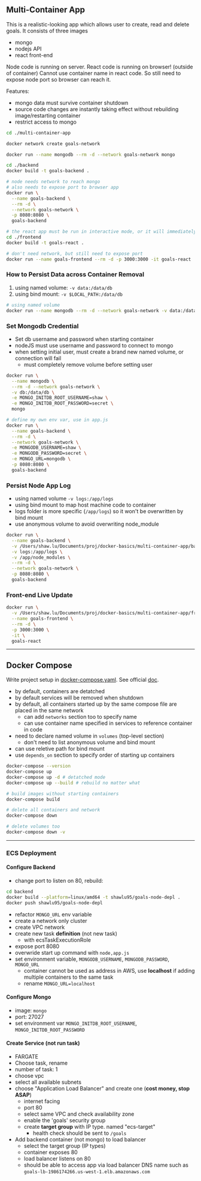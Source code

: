 ## Multi-Container App

This is a realistic-looking app which allows user to create, read and delete goals. It consists of three images

- mongo
- nodejs API
- react front-end

Node code is running on server. React code is running on browser! (outside of container) Cannot use container name in react code. So still need to expose node port so browser can reach it.

Features:

- mongo data must survive container shutdown
- source code changes are instantly taking effect without rebuilding image/restarting container
- restrict access to mongo

```bash
cd ./multi-container-app

docker network create goals-network

docker run --name mongodb --rm -d --network goals-network mongo

cd ./backend
docker build -t goals-backend .

# node needs network to reach mongo
# also needs to expose port to browser app
docker run \
  --name goals-backend \
  --rm -d \
  --network goals-network \
  -p 8080:8080 \
  goals-backend

# the react app must be run in interactive mode, or it will immediately stop
cd ./frontend
docker build -t goals-react .

# don't need network, but still need to expose port
docker run --name goals-frontend --rm -d -p 3000:3000 -it goals-react
```

### How to Persist Data across Container Removal

1. using named volume: `-v data:/data/db`
2. using bind mount: `-v $LOCAL_PATH:/data/db`

```bash
# using named volume
docker run --name mongodb --rm -d --network goals-network -v data:/data/db mongo
```

### Set Mongodb Credential

- Set db username and password when starting container
- nodeJS must use username and password to connect to mongo
- when setting initial user, must create a brand new named volume, or connection will fail
  - must completely remove volume before setting user

```bash
docker run \
  --name mongodb \
  --rm -d --network goals-network \
  -v db:/data/db \
  -e MONGO_INITDB_ROOT_USERNAME=shaw \
  -e MONGO_INITDB_ROOT_PASSWORD=secret \
  mongo

# define my own env var, use in app.js
docker run \
  --name goals-backend \
  --rm -d \
  --network goals-network \
  -e MONGODB_USERNAME=shaw \
  -e MONGODB_PASSWORD=secret \
  -e MONGO_URL=mongodb \
  -p 8080:8080 \
  goals-backend

```

### Persist Node App Log

- using named volume `-v logs:/app/logs`
- using bind mount to map host machine code to container
- logs folder is more specific (`/app/logs`) so it won't be overwritten by bind mount
- use anonymous volume to avoid overwriting node_module

```bash
docker run \
  --name goals-backend \
  -v /Users/shaw.lu/Documents/proj/docker-basics/multi-container-app/backend:/app \
  -v logs:/app/logs \
  -v /app/node_modules \
  --rm -d \
  --network goals-network \
  -p 8080:8080 \
  goals-backend
```

### Front-end Live Update

```bash
docker run \
  -v /Users/shaw.lu/Documents/proj/docker-basics/multi-container-app/frontend/src:/app/src \
  --name goals-frontend \
  --rm -d \
  -p 3000:3000 \
  -it \
  goals-react
```

---

## Docker Compose

Write project setup in [docker-compose.yaml](docker-compose.yaml). See official [doc](https://docs.docker.com/compose/compose-file/).

- by default, containers are detatched
- by default services will be removed when shutdown
- by default, all containers started up by the same compose file are placed in the same network
  - can add `networks` section too to specify name
  - can use container name specified in services to reference container in code
- need to declare named volume in `volumes` (top-level section)
  - don't need to list anonymous volume and bind mount
- can use reletive path for bind mount
- use `depends_on` section to specify order of starting up containers

```bash
docker-compose --version
docker-compose up
docker-compose up -d # detatched mode
docker-compose up --build # rebuild no matter what

# build images without starting containers
docker-compose build

# delete all containers and network
docker-compose down

# delete volumes too
docker-compose down -v
```

---

### ECS Deployment

#### Configure Backend

- change port to listen on 80, rebuild:

```bash
cd backend
docker build --platform=linux/amd64 -t shawlu95/goals-node-depl .
docker push shawlu95/goals-node-depl
```

- refactor `MONGO_URL` env variable
- create a network only cluster
- create VPC network
- create new task **definition** (not new task)
  - with ecsTaskExecutionRole
- expose port 8080
- overwride start up command with `node,app.js`
- set environment variable, `MONGODB_USERNAME`, `MONGODB_PASSWORD`, `MONGO_URL`
  - container cannot be used as address in AWS, use **localhost** if adding multiple containers to the same task
  - rename `MONGO_URL=localhost`

#### Configure Mongo

- image: `mongo`
- port: 27027
- set environment var `MONGO_INITDB_ROOT_USERNAME`, `MONGO_INITDB_ROOT_PASSWORD`

#### Create Service (not run task)

- FARGATE
- Choose task, rename
- number of task: 1
- choose vpc
- select all available subnets
- choose "Application Load Balancer" and create one (**cost money, stop ASAP**)
  - internet facing
  - port 80
  - select same VPC and check availability zone
  - enable the 'goals' security group
  - create **target group** with IP type. named "ecs-target"
    - health check should be sent to `/goals`
- Add backend container (not mongo) to load balancer
  - select the target group (IP types)
  - container exposes 80
  - load balancer listens on 80
  - should be able to access app via load balancer DNS name such as `goals-lb-1986174266.us-west-1.elb.amazonaws.com`
